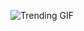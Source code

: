 
<!-- GIF_SECTION -->
![Trending GIF](https://media1.giphy.com/media/v1.Y2lkPThiYjIxNzcydng2bzJ0c3R2MnFyNXdzNnRmNW9kZzY5a3JsMGEzZjVncXJjNTJ2YyZlcD12MV9naWZzX3NlYXJjaCZjdD1n/vzO0Vc8b2VBLi/giphy.gif)
<!-- END_GIF_SECTION -->
